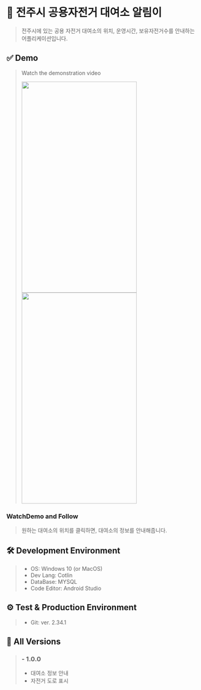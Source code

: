 # 🚩 전주시 공용자전거 대여소 알림이
> 전주시에 있는 공용 자전거 대여소의 위치, 운영시간, 보유자전거수를 안내하는 어플리케이션입니다.
>
## ✅ Demo
> Watch the demonstration video
> 
> <img src="https://github.com/brixno/db/assets/104503792/c1f652e6-6ad7-4d0d-ae75-876a87c7bfe9" width="300" height="550"/>
> 
> <img src="https://github.com/brixno/db/assets/104503792/a3cfde1a-d577-4841-b330-fd3bc8686679" width="300" height="550"/>

### WatchDemo and Follow
>
> 원하는 대여소의 위치를 클릭하면, 대여소의 정보를 안내해줍니다.
> 
## 🛠 Development Environment
> - OS: Windows 10 (or MacOS)
> - Dev Lang: Cotlin
> - DataBase: MYSQL
> - Code Editor: Android Studio

## ⚙ Test & Production Environment
> - Git: ver. 2.34.1


## 🌈 All Versions
> ### - 1.0.0
> - 대여소 정보 안내
> - 자전거 도로 표시
>
#

